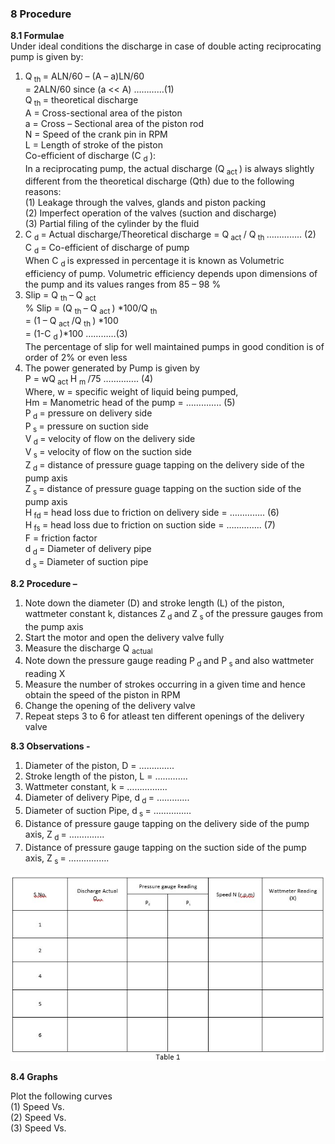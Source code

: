 ### 8 Procedure<br> 
<b> 8.1 Formulae </b><br>
Under ideal conditions the discharge in case of double acting reciprocating pump is given by:<br>
1. Q<sub> th </sub>= ALN/60 – (A – a)LN/60<br>
       = 2ALN/60   since (a << A) …………(1)<br>
Q<sub> th </sub> = theoretical discharge<br>
A = Cross-sectional area of the piston<br>
a = Cross – Sectional area of the piston rod<br>
N = Speed of the crank pin in RPM<br>
L = Length of stroke of the piston<br>
Co-efficient of discharge (C <sub> d </sub>):<br>
In a reciprocating pump, the actual discharge (Q<sub> act </sub>) is always slightly different from the theoretical discharge (Qth) due to the following reasons:<br>
(1) Leakage through the valves, glands and piston packing<br>
(2) Imperfect operation of the valves (suction and discharge)<br>
(3) Partial filing of the cylinder by the fluid<br>
2. C <sub> d </sub> = Actual discharge/Theoretical discharge = Q<sub> act </sub> / Q<sub> th </sub> …………..    (2)<br>
C <sub> d </sub> = Co-efficient of discharge of pump<br>
When C <sub> d </sub> is expressed in percentage it is known as Volumetric efficiency of pump. Volumetric efficiency depends upon dimensions of the pump and its values ranges from 85 – 98 %<br>
3. Slip = Q <sub> th </sub> – Q <sub> act </sub> <br>
% Slip = (Q <sub> th </sub> – Q <sub> act </sub>) *100/Q <sub> th </sub> <br> 
           = (1 – Q <sub> act </sub>/Q <sub> th </sub>) *100 <br>
           = (1-C <sub> d </sub>)*100 …………(3)<br>
The percentage of slip for well maintained pumps in good condition is of order of 2% or even less<br>
4. The power generated by Pump is given by<br>
P = wQ<sub> act </sub> H <sub> m </sub> /75 …………..    (4)<br>
Where, w = specific weight of liquid being pumped,<br>
Hm = Manometric head of the pump = …………..    (5)<br>
P<sub> d </sub> = pressure on delivery side<br>
P<sub> s </sub> = pressure on suction side<br>
V<sub> d </sub> = velocity of flow on the delivery side<br>
V<sub> s </sub> = velocity of flow on the suction side<br>
Z<sub> d </sub> = distance of pressure guage tapping on the delivery side of the pump axis<br>
Z<sub> s </sub> = distance of pressure guage tapping on the suction side of the pump axis<br>
H<sub> fd </sub> = head loss due to friction on delivery side = …………..    (6)<br>
H<sub> fs </sub> = head loss due to friction on suction side = …………..    (7)<br>
F = friction factor<br>
d<sub> d </sub> = Diameter of delivery pipe<br>
d<sub> s </sub> = Diameter of suction pipe<br>

<b>8.2	Procedure – </b><br>

1. Note down the diameter (D) and stroke length (L) of the piston, wattmeter constant k, distances Z<sub> d </sub> and Z<sub> s </sub> of the pressure gauges from the pump axis<br>
2. Start the motor and open the delivery valve fully<br>
3. Measure the discharge Q <sub> actual </sub><br>
4. Note down the pressure gauge reading P<sub> d </sub> and P<sub> s </sub> and also wattmeter reading X<br>
5. Measure the number of strokes occurring in a given time and hence obtain the speed of the piston in RPM<br>
6. Change the opening of the delivery valve<br>
7. Repeat steps 3 to 6 for atleast ten different openings of the delivery valve<br> 

<b> 8.3 Observations - </b><br>

1. Diameter of the piston, D = …………..<br>
2. Stroke length of the piston, L = ………….<br>
3. Wattmeter constant, k = …………….<br>
4. Diameter of delivery Pipe, d<sub> d </sub> = ………….<br>
5. Diameter of suction Pipe, d<sub> s </sub> = ……………<br>
6. Distance of pressure gauge tapping on the delivery side of the pump axis, Z<sub> d </sub> = …………..<br>
7. Distance of pressure gauge tapping on the suction side of the pump axis, Z<sub> s </sub> = …………….<br>

<img src="images/Screenshot 2023-05-19 095417.jpg" alt="images/Screenshot 2023-05-19 095417.jpg" class="center"><br>

<b> 8.4 Graphs </b> <br>

Plot the following curves <br>
(1)	Speed Vs. <br>
(2)	Speed Vs. <br>
(3)	Speed Vs.<br>
